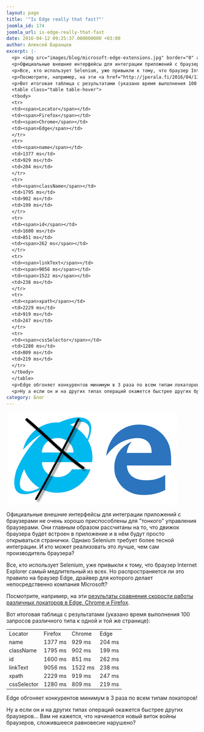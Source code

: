 ```yaml
---
layout: page
title: '"Is Edge really that fast?"'
joomla_id: 174
joomla_url: is-edge-really-that-fast
date: 2016-04-12 09:25:37.000000000 +03:00
author: Алексей Баранцев
excerpt: |-
  <p> <img src="images/blog/microsoft-edge-extensions.jpg" border="0" alt="" /></p>
  <p>Официальные внешние интерфейсы для интеграции приложений с браузерами не очень хорошо приспособлены для "тонкого" управления браузерами. Они главным образом рассчитаны на то, что движок браузера будет встроен в приложение и в нём будут просто открываться странички. Однако Selenium требует более тесной интеграции. И кто может реализовать это лучше, чем сам производитель браузера?</p>
  <p>Все, кто использует Selenium, уже привыкли к тому, что браузер Internet Explorer самый медлительный из всех. Но распространяется ли это правило на браузер Edge, драйвер для которого делает <span>непосредственно </span>компания Microsoft?</p>
  <p>Посмотрите, например, на эти <a href="http://jperala.fi/2016/04/11/webdriver-locator-performance/">результаты сравнения скорости работы различных локаторов в Edge, Chrome и Firefox</a>.</p>
  <p>Вот итоговая таблица с результатами (указано время выполнения 100 запросов различного типа к одной и той же странице):</p>
  <table class="table table-hover">
  <tbody>
  <tr>
  <td><span>Locator</span></td>
  <td><span>Firefox</span></td>
  <td><span>Chrome</span></td>
  <td><span>Edge</span></td>
  </tr>
  <tr>
  <td><span>name</span></td>
  <td>1377 ms</td>
  <td>929 ms</td>
  <td>204 ms</td>
  </tr>
  <tr>
  <td><span>className</span></td>
  <td>1795 ms</td>
  <td>902 ms</td>
  <td>199 ms</td>
  </tr>
  <tr>
  <td><span>id</span></td>
  <td>1600 ms</td>
  <td>851 ms</td>
  <td><span>262 ms</span></td>
  </tr>
  <tr>
  <td><span>linkText</span></td>
  <td><span>9056 ms</span></td>
  <td><span>1522 ms</span></td>
  <td>238 ms</td>
  </tr>
  <tr>
  <td><span>xpath</span></td>
  <td>2229 ms</td>
  <td>919 ms</td>
  <td>247 ms</td>
  </tr>
  <tr>
  <td><span>cssSelector</span></td>
  <td>1280 ms</td>
  <td>809 ms</td>
  <td>219 ms</td>
  </tr>
  </tbody>
  </table>
  <p>Edge обгоняет конкурентов минимум в 3 раза по всем типам локаторов!</p>
  <p>Ну а если он и на других типах операций окажется быстрее других браузеров... Вам не кажется, что начинается новый виток войны браузеров, сложившееся равновесие нарушено?</p>
category: Блог
---
```

<p> <img src="images/blog/microsoft-edge-extensions.jpg" border="0" alt="" /></p>
<p>Официальные внешние интерфейсы для интеграции приложений с браузерами не очень хорошо приспособлены для "тонкого" управления браузерами. Они главным образом рассчитаны на то, что движок браузера будет встроен в приложение и в нём будут просто открываться странички. Однако Selenium требует более тесной интеграции. И кто может реализовать это лучше, чем сам производитель браузера?</p>
<p>Все, кто использует Selenium, уже привыкли к тому, что браузер Internet Explorer самый медлительный из всех. Но распространяется ли это правило на браузер Edge, драйвер для которого делает <span>непосредственно </span>компания Microsoft?</p>
<p>Посмотрите, например, на эти <a href="http://jperala.fi/2016/04/11/webdriver-locator-performance/">результаты сравнения скорости работы различных локаторов в Edge, Chrome и Firefox</a>.</p>
<p>Вот итоговая таблица с результатами (указано время выполнения 100 запросов различного типа к одной и той же странице):</p>
<table class="table table-hover">
<tbody>
<tr>
<td><span>Locator</span></td>
<td><span>Firefox</span></td>
<td><span>Chrome</span></td>
<td><span>Edge</span></td>
</tr>
<tr>
<td><span>name</span></td>
<td>1377 ms</td>
<td>929 ms</td>
<td>204 ms</td>
</tr>
<tr>
<td><span>className</span></td>
<td>1795 ms</td>
<td>902 ms</td>
<td>199 ms</td>
</tr>
<tr>
<td><span>id</span></td>
<td>1600 ms</td>
<td>851 ms</td>
<td><span>262 ms</span></td>
</tr>
<tr>
<td><span>linkText</span></td>
<td><span>9056 ms</span></td>
<td><span>1522 ms</span></td>
<td>238 ms</td>
</tr>
<tr>
<td><span>xpath</span></td>
<td>2229 ms</td>
<td>919 ms</td>
<td>247 ms</td>
</tr>
<tr>
<td><span>cssSelector</span></td>
<td>1280 ms</td>
<td>809 ms</td>
<td>219 ms</td>
</tr>
</tbody>
</table>
<p>Edge обгоняет конкурентов минимум в 3 раза по всем типам локаторов!</p>
<p>Ну а если он и на других типах операций окажется быстрее других браузеров... Вам не кажется, что начинается новый виток войны браузеров, сложившееся равновесие нарушено?</p>
